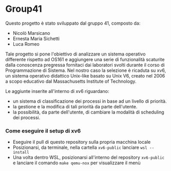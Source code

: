 # Group41
Questo progetto è stato sviluppato dal gruppo 41, composto da:
- Nicolò Marsicano
- Ernesta Maria Sichetti
- Luca Romeo

Tale progetto si pone l'obiettivo di analizzare un sistema operativo differente rispetto ad OS161 e aggiungere una serie di funzionalità scaturite dalla conoscenza pregressa fornitaci dai laboratori svolti durante il corso di Programmazione di Sistema.
Nel nostro caso la selezione è ricaduta su xv6, un sistema operativo didattico Unix-like basato su Unix V6, creato nel 2006 a scopo educativo dal Massachusetts Institute of Technology.

Le aggiunte inserite all'interno di xv6 riguardano:
-  un sistema di classificazione dei processi in base ad un livello di priorità.
- la gestione e la modifica di tali priorità da parte dell'utente.
- la possibilità, da parte dell'utente, di cambiare la modalità di scheduling dei processi.
### Come eseguire il setup di xv6
- Eseguire il pull di questo repository sulla propria macchina locale
- Posizionarsi, da terminale, nella cartella `xv6-public` lanciare `wsl --install`
- Una volta dentro WSL, posizionarsi all'interno del repository `xv6-public` e lanciare il comando `make qemu-nox` per visualizzare il menù
